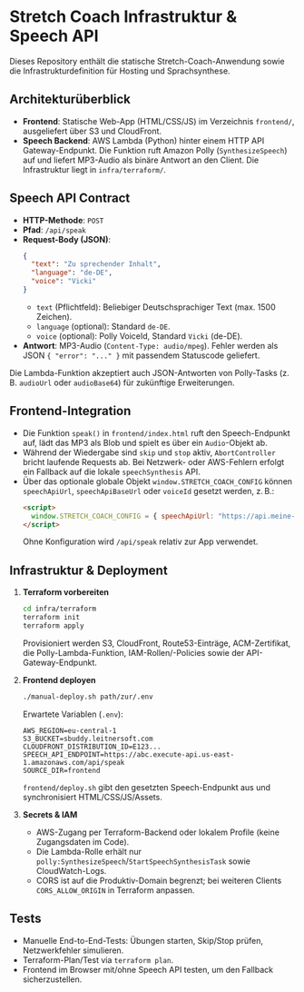 # Stretch Coach Infrastruktur & Speech API

Dieses Repository enthält die statische Stretch-Coach-Anwendung sowie die Infrastrukturdefinition für Hosting und Sprachsynthese.

## Architekturüberblick

- **Frontend**: Statische Web-App (HTML/CSS/JS) im Verzeichnis `frontend/`, ausgeliefert über S3 und CloudFront.
- **Speech Backend**: AWS Lambda (Python) hinter einem HTTP API Gateway-Endpunkt. Die Funktion ruft Amazon Polly (`SynthesizeSpeech`) auf und liefert MP3-Audio als binäre Antwort an den Client. Die Infrastruktur liegt in `infra/terraform/`.

## Speech API Contract

- **HTTP-Methode**: `POST`
- **Pfad**: `/api/speak`
- **Request-Body (JSON)**:
  ```json
  {
    "text": "Zu sprechender Inhalt",
    "language": "de-DE",
    "voice": "Vicki"
  }
  ```
  - `text` (Pflichtfeld): Beliebiger Deutschsprachiger Text (max. 1500 Zeichen).
  - `language` (optional): Standard `de-DE`.
  - `voice` (optional): Polly VoiceId, Standard `Vicki` (de-DE).
- **Antwort**: MP3-Audio (`Content-Type: audio/mpeg`). Fehler werden als JSON `{ "error": "..." }` mit passendem Statuscode geliefert.

Die Lambda-Funktion akzeptiert auch JSON-Antworten von Polly-Tasks (z. B. `audioUrl` oder `audioBase64`) für zukünftige Erweiterungen.

## Frontend-Integration

- Die Funktion `speak()` in `frontend/index.html` ruft den Speech-Endpunkt auf, lädt das MP3 als Blob und spielt es über ein `Audio`-Objekt ab.
- Während der Wiedergabe sind `skip` und `stop` aktiv, `AbortController` bricht laufende Requests ab. Bei Netzwerk- oder AWS-Fehlern erfolgt ein Fallback auf die lokale `speechSynthesis` API.
- Über das optionale globale Objekt `window.STRETCH_COACH_CONFIG` können `speechApiUrl`, `speechApiBaseUrl` oder `voiceId` gesetzt werden, z. B.:
  ```html
  <script>
    window.STRETCH_COACH_CONFIG = { speechApiUrl: "https://api.meine-domain.com/speak", voiceId: "Vicki" };
  </script>
  ```
  Ohne Konfiguration wird `/api/speak` relativ zur App verwendet.

## Infrastruktur & Deployment

1. **Terraform vorbereiten**
   ```bash
   cd infra/terraform
   terraform init
   terraform apply
   ```
   Provisioniert werden S3, CloudFront, Route53-Einträge, ACM-Zertifikat, die Polly-Lambda-Funktion, IAM-Rollen/-Policies sowie der API-Gateway-Endpunkt.

2. **Frontend deployen**
   ```bash
   ./manual-deploy.sh path/zur/.env
   ```
   Erwartete Variablen (`.env`):
   ```env
   AWS_REGION=eu-central-1
   S3_BUCKET=sbuddy.leitnersoft.com
   CLOUDFRONT_DISTRIBUTION_ID=E123...
   SPEECH_API_ENDPOINT=https://abc.execute-api.us-east-1.amazonaws.com/api/speak
   SOURCE_DIR=frontend
   ```
   `frontend/deploy.sh` gibt den gesetzten Speech-Endpunkt aus und synchronisiert HTML/CSS/JS/Assets.

3. **Secrets & IAM**
   - AWS-Zugang per Terraform-Backend oder lokalem Profile (keine Zugangsdaten im Code).
   - Die Lambda-Rolle erhält nur `polly:SynthesizeSpeech`/`StartSpeechSynthesisTask` sowie CloudWatch-Logs.
   - CORS ist auf die Produktiv-Domain begrenzt; bei weiteren Clients `CORS_ALLOW_ORIGIN` in Terraform anpassen.

## Tests

- Manuelle End-to-End-Tests: Übungen starten, Skip/Stop prüfen, Netzwerkfehler simulieren.
- Terraform-Plan/Test via `terraform plan`.
- Frontend im Browser mit/ohne Speech API testen, um den Fallback sicherzustellen.
